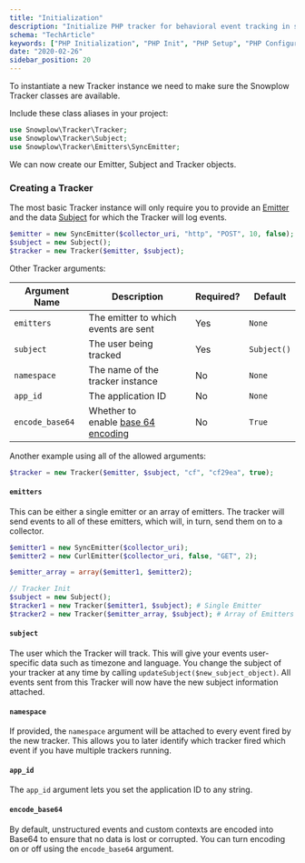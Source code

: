 ```yaml
---
title: "Initialization"
description: "Initialize PHP tracker for behavioral event tracking in server-side PHP applications."
schema: "TechArticle"
keywords: ["PHP Initialization", "PHP Init", "PHP Setup", "PHP Configuration", "PHP Analytics", "Server Init"]
date: "2020-02-26"
sidebar_position: 20
---
```


To instantiate a new Tracker instance we need to make sure the Snowplow Tracker classes are available.

Include these class aliases in your project:

```php
use Snowplow\Tracker\Tracker;
use Snowplow\Tracker\Subject;
use Snowplow\Tracker\Emitters\SyncEmitter;
```

We can now create our Emitter, Subject and Tracker objects.

### Creating a Tracker

The most basic Tracker instance will only require you to provide an [Emitter](/docs/sources/trackers/php-tracker/emitters/index.md) and the data [Subject](/docs/sources/trackers/php-tracker/subjects/index.md) for which the Tracker will log events.

```php
$emitter = new SyncEmitter($collector_uri, "http", "POST", 10, false);
$subject = new Subject();
$tracker = new Tracker($emitter, $subject);
```

Other Tracker arguments:

| **Argument Name** | **Description** | **Required?** | **Default** |
| --- | --- | --- | --- |
| `emitters` | The emitter to which events are sent | Yes | `None` |
| `subject` | The user being tracked | Yes | `Subject()` |
| `namespace` | The name of the tracker instance | No | `None` |
| `app_id` | The application ID | No | `None` |
| `encode_base64` | Whether to enable [base 64 encoding](https://en.wikipedia.org/wiki/Base64) | No | `True` |

Another example using all of the allowed arguments:

```php
$tracker = new Tracker($emitter, $subject, "cf", "cf29ea", true);
```

#### `emitters`

This can be either a single emitter or an array of emitters. The tracker will send events to all of these emitters, which will, in turn, send them on to a collector.

```php
$emitter1 = new SyncEmitter($collector_uri);
$emitter2 = new CurlEmitter($collector_uri, false, "GET", 2);

$emitter_array = array($emitter1, $emitter2);

// Tracker Init
$subject = new Subject();
$tracker1 = new Tracker($emitter1, $subject); # Single Emitter
$tracker2 = new Tracker($emitter_array, $subject); # Array of Emitters
```

#### `subject`

The user which the Tracker will track. This will give your events user-specific data such as timezone and language. You change the subject of your tracker at any time by calling `updateSubject($new_subject_object)`. All events sent from this Tracker will now have the new subject information attached.

#### `namespace`

If provided, the `namespace` argument will be attached to every event fired by the new tracker. This allows you to later identify which tracker fired which event if you have multiple trackers running.

#### `app_id`

The `app_id` argument lets you set the application ID to any string.

#### `encode_base64`

By default, unstructured events and custom contexts are encoded into Base64 to ensure that no data is lost or corrupted. You can turn encoding on or off using the `encode_base64` argument.
